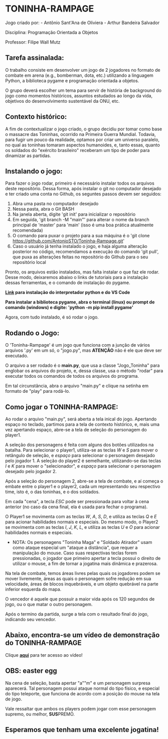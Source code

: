 # TONINHA-RAMPAGE

Jogo criado por: - Antônio Sant'Ana de Oliviera
                 - Arthur Bandeira Salvador

Disciplina: Programação Orientada a Objetos

Professor: Filipe Wall Mutz


## Tarefa assinalada:

O trabalho consiste em desenvolver um jogo de 2 jogadores no formato de combate em arena (e.g., bomberman, dota, etc.) utilizando a linguagem Python, a biblioteca pygame e programação orientada a objetos.

O grupo deverá escolher um tema para servir de história de background do jogo como momentos históricos, assuntos estudados ao longo da vida, objetivos do desenvolvimento sustentável da ONU, etc. 


## Contexto histórico:

A fim de contextualizar o jogo criado, o grupo decidiu por tomar como base o massacre das Toninhas, ocorrido na Primeira Guerra Mundial. Todavia, para fugir um pouco da realidade, optamos por criar um universo paralelo, no qual as toninhas tomaram aspectos humanoides, e, tanto essas, quanto os soldados do "exército brasileiro" receberam um tipo de poder para dinamizar as partidas.


## Instalando o jogo:

Para fazer o jogo rodar, primeiro é necessário instalar todos os arquivos deste repositório. Dessa forma, após instalar o git no computador desejado e ter criado uma conta no Github, os seguntes passos devem ser seguidos:

1) Abra uma pasta no computador desejado
2) Nessa pasta, abra o Git BASH
3) Na janela aberta, digite 'git init' para inicializar o repositório
4) Em seguida, 'git branch -M "main"' para alterar o nome da branch principal de 'master' para 'main' (isso é uma boa prática atualmente recomendada)
5) O comando para puxar o projeto para a sua máquina é o 'git clone https://github.com/AntonioSTO/Toninha-Rampage.git'
6) Caso o usuário já tenha instalado o jogo, e haja alguma alteração posterior no código, recomendamos a execução do comando 'git pull', que puxa as alterações feitas no repositório do Github para o seu repositório local

Pronto, os arquivos estão instalados, mas falta instalar o que faz ele rodar. Desse modo, deixaremos abaixo o links de tutoriais para a instalação dessas ferramentas, e o comando de instalação do pygame.

**[Link](https://youtu.be/FTV6kZeKcbI) para instalação do interpretador python e do VS Code**

**Para instalar a biblioteca pygame, abra o terminal (linux) ou prompt de comando (windows) e digite: 'python -m pip install pygame'**

Agora, com tudo instalado, é só rodar o jogo.


## Rodando o Jogo:

O 'Toninha-Rampage' é um jogo que funciona com a junção de vários arquivos '.py' em um só, o "jogo.py", mas **ATENÇÃO** não é ele que deve ser executado.

O arquivo a ser rodado é o **main.py**, que usa a classe "Jogo_Toninha" para englobar os arquivos do projeto, e, dessa classe, usa o método "rodar" para executar todos os comandos de todos os arquivos do programa.

Em tal circunstância, abra o arquivo "main.py" e clique na setinha em formato de "play" para rodá-lo.


## Como jogar o TONINHA-RAMPAGE:

Ao rodar o arquivo "main.py", será aberta a tela inical do jogo. Apertando espaço no teclado, partimos para a tela de contexto histórico, e, mais uma vez apertando espaço, abre-se a tela de seleção do personagem do player1.

A seleção dos personagens é feita com alguns dos botões utilizados na batalha. Para selecionar o player1, utiliza-se as teclas *W* e *S* para mover o retângulo de seleção, e *espaço* para selecionar o personagem desejado pelo jogador 1. A seleção do player2 é semelhante, utilizando-se das teclas *I* e *K* para mover o "selecionador", e *espaço* para selecionar o personagem desejado pelo jogador 2.

Após a seleção do personagem 2, abre-se a tela de combate, e aí começa o embate entre o player1 e o player2, cada um representando seu respectivo time, isto é, o das toninhas, e o dos soldados.

Em cada "cena", a tecla *ESC* pode ser pressionada para voltar à cena anterior (no caso da cena final, ela é usada para fechar o programa).

O Player1 se movimenta com as teclas *W*, *A*, *S*, *D*, e utiliza as teclas *Q* e *E* para acionar habilidades normais e especiais. Do mesmo modo, o Player2 se movimenta com as teclas *I*, *J*, *K*, *L*, e utiliza as teclas *U* e *O* para acionar habilidades normais e especiais.

* NOTA:
    Os personagens "Toninha Maga" e "Soldado Atirador" usam como ataque especial um "ataque a distância", que requer a manipulação do mouse. Caso suas respectivas teclas forem pressionadas, o jogador que primeiro apertar a tecla possui o direito de utilizar o mouse, a fim de tornar a jogatina mais dinâmica e prazerosa.

Na tela de combate, temos áreas livres pelas quais os jogadores podem se mover livremente, áreas as quais o personagem sofre redução em sua velocidade, áreas de blocos inquebráveis, e um objeto quebrável na parte inferior esquerda do mapa.

O vencedor é aquele que possuir a maior vida após os 120 segundos de jogo, ou o que matar o outro personagem.

Após o termino da partida, surge a tela com o resultado final do jogo, indicando seu vencedor.


## Abaixo, encontra-se um vídeo de demonstração do TONINHA-RAMPAGE

Clique **[aqui](https://youtu.be/FT3jzhTvY4Q)** para ter acesso ao vídeo!


## OBS: easter egg

Na cena de seleção, basta apertar "a""m" e um personagem surpresa aparecerá. Tal personagem possui ataque normal do tipo físico, e especial do tipo teleporte, que funciona de acordo com a posição do mouse na tela de jogo.

Vale ressaltar que ambos os players podem jogar com esse personagem supremo, ou melhor, **SUS**PREMO.

## Esperamos que tenham uma excelente jogatina!
